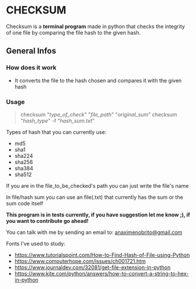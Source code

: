 # CHECKSUM

Checksum is a **terminal program** made in python that checks the integrity of one file by comparing the file hash to the given hash.

## General Infos

### How does it work

* It converts the file to the hash chosen and compares it with the given hash

### Usage

  > checksum "*type_of_check*" "*file_path*" "*original_sum*"
  > checksum "*hash_type*" -f "*hash_sum.txt*"
  
Types of hash that you can currently use:

* md5
* sha1
* sha224
* sha256
* sha384
* sha512

If you are in the file_to_be_checked's path you can just write the file's name

In file/hash sum you can use an file(.txt) that currently has the sum or the sum code itself

**This program is in tests currently, if you have suggestion let me know ;), if you want to contribute go ahead!**

You can talk with me by sending an email to: anaximenobrito@gmail.com

Fonts I've used to study:

* <https://www.tutorialspoint.com/How-to-Find-Hash-of-File-using-Python>
* <https://www.computerhope.com/issues/ch001721.htm>
* <https://www.journaldev.com/32081/get-file-extension-in-python>
* <https://www.kite.com/python/answers/how-to-convert-a-string-to-hex-in-python>
